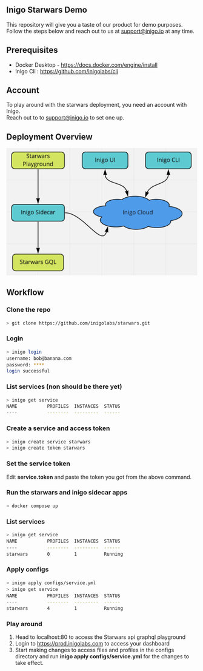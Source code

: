 ## Inigo Starwars Demo
This repository will give you a taste of our product for demo purposes.  
Follow the steps below and reach out to us at support@inigo.io at any time.

Prerequisites
-------------
* Docker Desktop - https://docs.docker.com/engine/install
* Inigo Cli : https://github.com/inigolabs/cli

Account
-------
To play around with the starwars deployment, you need an account with Inigo.  
Reach out to to support@inigo.io to set one up.

Deployment Overview
----
![demo](demo.png)

Workflow
--------
### Clone the repo
```sh
> git clone https://github.com/inigolabs/starwars.git
```

### Login 
```sh
> inigo login
username: bob@banana.com
password: ****
login successful
```

### List services (non should be there yet)
```sh
> inigo get service
NAME           PROFILES  INSTANCES  STATUS
----           --------  ---------  ------
```

### Create a service and access token
```sh
> inigo create service starwars
> inigo create token starwars
```

### Set the service token
Edit **service.token** and paste the token you got from the above command.

### Run the starwars and inigo sidecar apps
```sh
> docker compose up
```

### List services
```sh
> inigo get service
NAME           PROFILES  INSTANCES  STATUS
----           --------  ---------  ------
starwars       0         1          Running
```

### Apply configs
```sh
> inigo apply configs/service.yml
> inigo get service
NAME           PROFILES  INSTANCES  STATUS
----           --------  ---------  ------
starwars       4         1          Running
```

### Play around
1. Head to localhost:80 to access the Starwars api graphql playground
2. Login to https://prod.inigolabs.com to access your dashboard 
3. Start making changes to access files and profiles in the configs directory and run **inigo apply configs/service.yml** for the changes to take effect.
